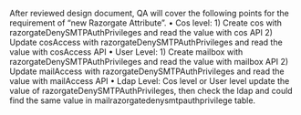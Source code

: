  After reviewed design document, QA will cover the following points for the requirement of “new Razorgate Attribute”.
•	Cos level:
        1) Create cos with razorgateDenySMTPAuthPrivileges and read the value with cos API
        2) Update cosAccess with razorgateDenySMTPAuthPrivileges and read the value with cosAccess API
•	User Level:
        1) Create mailbox with razorgateDenySMTPAuthPrivileges and read the value with mailbox API
        2) Update mailAccess with razorgateDenySMTPAuthPrivileges and read the value with mailAccess API
•	Ldap Level:
        Cos level or User level update the value of razorgateDenySMTPAuthPrivileges, then check the ldap and could find the same value in mailrazorgatedenysmtpauthprivilege table.
    
